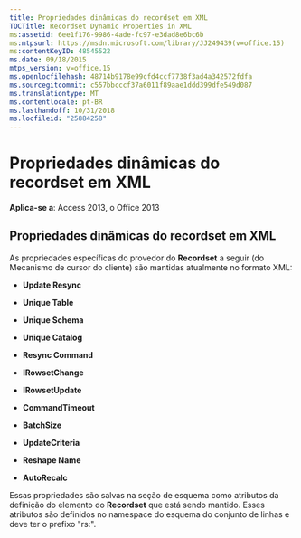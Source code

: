 ```yaml
---
title: Propriedades dinâmicas do recordset em XML
TOCTitle: Recordset Dynamic Properties in XML
ms:assetid: 6ee1f176-9986-4ade-fc97-e3dad8e6bc6b
ms:mtpsurl: https://msdn.microsoft.com/library/JJ249439(v=office.15)
ms:contentKeyID: 48545522
ms.date: 09/18/2015
mtps_version: v=office.15
ms.openlocfilehash: 48714b9178e99cfd4ccf7738f3ad4a342572fdfa
ms.sourcegitcommit: c557bbcccf37a6011f89aae1ddd399dfe549d087
ms.translationtype: MT
ms.contentlocale: pt-BR
ms.lasthandoff: 10/31/2018
ms.locfileid: "25884258"
---
```

# <a name="recordset-dynamic-properties-in-xml"></a>Propriedades dinâmicas do recordset em XML


**Aplica-se a**: Access 2013, o Office 2013

## <a name="recordset-dynamic-properties-in-xml"></a>Propriedades dinâmicas do recordset em XML

As propriedades específicas do provedor do **Recordset** a seguir (do Mecanismo de cursor do cliente) são mantidas atualmente no formato XML:

  - **Update Resync**

  - **Unique Table**

  - **Unique Schema**

  - **Unique Catalog**

  - **Resync Command**

  - **IRowsetChange**

  - **IRowsetUpdate**

  - **CommandTimeout**

  - **BatchSize**

  - **UpdateCriteria**

  - **Reshape Name**

  - **AutoRecalc**

Essas propriedades são salvas na seção de esquema como atributos da definição do elemento do **Recordset** que está sendo mantido. Esses atributos são definidos no namespace do esquema do conjunto de linhas e deve ter o prefixo "rs:".

